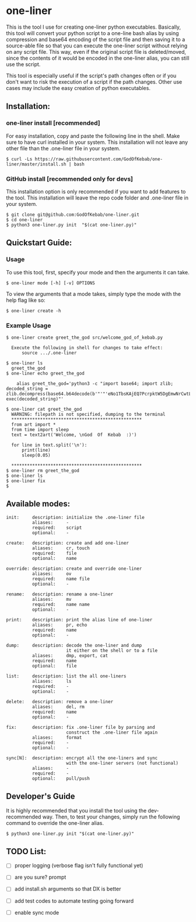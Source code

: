 # one-liner
This is the tool I use for creating one-liner python executables.
Basically, this tool will convert your python script to a one-line
bash alias by using compression and base64 encoding of the script
file and then saving it to a source-able file so that you can
execute the one-liner script without relying on any script file. 
This way, even if the original script file is deleted/moved, since
the contents of it would be encoded in the one-liner alias, you can
still use the script.

This tool is especially useful if the script's path changes often
or if you don't want to risk the execution of a script if the path 
changes. Other use cases may include the easy creation of python
executables.

## Installation:
### one-liner install [recommended]
For easy installation, copy and paste the following line in the shell. 
Make sure to have curl installed in your system. This installation
will not leave any other file than the .one-liner file in your system.

    $ curl -Ls https://raw.githubusercontent.com/GodOfKebab/one-liner/master/install.sh | bash

### GitHub install [recommended only for devs]
This installation option is only recommended if you want to add features
to the tool. This installation will leave the repo code folder and 
.one-liner file in your system.

    $ git clone git@github.com:GodOfKebab/one-liner.git
    $ cd one-liner
    $ python3 one-liner.py init  "$(cat one-liner.py)" 

## Quickstart Guide:
### Usage

To use this tool, first, specify your mode and then the arguments it can take.

    $ one-liner mode [-h] [-v] OPTIONS

To view the arguments that a mode takes, simply type the mode with the 
help flag like so:

    $ one-liner create -h

### Example Usage

    $ one-liner create greet_the_god src/welcome_god_of_kebab.py
      
      Execute the following in shell for changes to take effect:
          source .../.one-liner
    
    $ one-liner ls
      greet_the_god
    $ one-liner echo greet_the_god
    
        alias greet_the_god='python3 -c "import base64; import zlib; decoded_string = zlib.decompress(base64.b64decode(b'"'"'eNo1TbsKAjEQ7PcrpktW5DgEmwNrCwtLm2vudAMLeZFL4eebBJxmmGEerqSArVRoyKnRiVx3qgb5W4cXyVTlW3FDp0vLW/MS/05BzljjPX2ApwMesm87sLBhIpcKvMa2E0dtOrLXVlyj4YXQkIvGanuGhx5Pdp7mK9MPXEIv4Q=='"'"')).decode(); exec(decoded_string)"'    
    
    $ one-liner cat greet_the_god
      WARNING: filepath is not specified, dumping to the terminal
      **************************************************
      from art import *
      from time import sleep
      text = text2art('Welcome, \nGod  Of  Kebab  :)')
    
      for line in text.split('\n'):
          print(line)
          sleep(0.05)
    
      **************************************************
    $ one-liner rm greet_the_god
    $ one-liner ls
    $ one-liner fix
    $

## Available modes:

    init:     description: initialize the .one-liner file
              aliases:     -
              required:    script
              optional:    -
    
    create:   description: create and add one-liner
              aliases:     cr, touch
              required:    file
              optional:    name

    override: description: create and override one-liner
              aliases:     ov
              required:    name file
              optional:    -

    rename:   description: rename a one-liner
              aliases:     mv
              required:    name name
              optional:    -

    print:    description: print the alias line of one-liner
              aliases:     pr, echo
              required:    name
              optional:    -

    dump:     description: decode the one-liner and dump 
                           it either on the shell or to a file
              aliases:     dmp, export, cat
              required:    name
              optional:    file

    list:     description: list the all one-liners 
              aliases:     ls
              required:    -
              optional:    -

    delete:   description: remove a one-liner
              aliases:     del, rm
              required:    name
              optional:    -

    fix:      description: fix .one-liner file by parsing and 
                           construct the .one-liner file again
              aliases:     format
              required:    -
              optional:    -

    sync[N]:  description: encrypt all the one-liners and sync
                           with the one-liner servers (not functional)
              aliases:     - 
              required:    -
              optional:    pull/push

## Developer's Guide

It is highly recommended that you install the tool using the
dev-recommended way. Then, to test your changes, simply run the
following command to override the one-liner alias.

    $ python3 one-liner.py init "$(cat one-liner.py)"

## TODO List:

- [ ] proper logging (verbose flag isn't fully functional yet)
- [ ] are you sure? prompt
- [ ] add install.sh arguments so that DX is better
- [ ] add test codes to automate testing going forward
- [ ] enable sync mode

